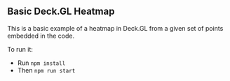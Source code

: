 ## Basic Deck.GL Heatmap

This is a basic example of a heatmap in Deck.GL from a given set of points embedded in the code.

To run it:

* Run `npm install`
* Then `npm run start`

